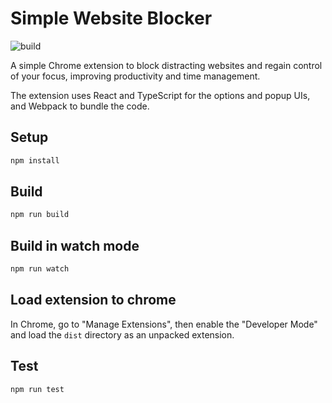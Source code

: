 # Simple Website Blocker

![build](https://github.com/marcuiulian13/chrome-extension-simple-website-worker/workflows/build/badge.svg)

A simple Chrome extension to block distracting websites and regain control of your focus, improving productivity and time management.

The extension uses React and TypeScript for the options and popup UIs, and Webpack to bundle the code.

## Setup

```bash
npm install
```

## Build

```bash
npm run build
```

## Build in watch mode

```bash
npm run watch
```

## Load extension to chrome

In Chrome, go to "Manage Extensions", then enable the "Developer Mode" and load the `dist` directory as an unpacked extension.

## Test

```bash
npm run test
```
